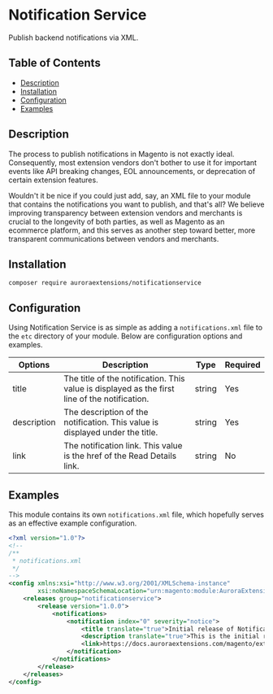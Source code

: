 # Notification Service

Publish backend notifications via XML.

## Table of Contents

+ [Description](#description)
+ [Installation](#installation)
+ [Configuration](#configuration)
+ [Examples](#examples)

## Description

The process to publish notifications in Magento is not exactly ideal. Consequently, most
extension vendors don't bother to use it for important events like API breaking changes,
EOL announcements, or deprecation of certain extension features.

Wouldn't it be nice if you could just add, say, an XML file to your module that contains
the notifications you want to publish, and that's all? We believe improving transparency
between extension vendors and merchants is crucial to the longevity of both parties, as
well as Magento as an ecommerce platform, and this serves as another step toward better,
more transparent communications between vendors and merchants.

## Installation

```
composer require auroraextensions/notificationservice
```

## Configuration

Using Notification Service is as simple as adding a `notifications.xml` file to the `etc`
directory of your module. Below are configuration options and examples.

| Options     | Description                                                                                   | Type   | Required |
|-------------|-----------------------------------------------------------------------------------------------|--------|----------|
| title       | The title of the notification. This value is displayed as the first line of the notification. | string | Yes      |
| description | The description of the notification. This value is displayed under the title.                 | string | Yes      |
| link        | The notification link. This value is the href of the Read Details link.                       | string | No       |

## Examples

This module contains its own `notifications.xml` file, which hopefully serves as an effective example configuration.

```xml
<?xml version="1.0"?>
<!--
/**
 * notifications.xml
 */
-->
<config xmlns:xsi="http://www.w3.org/2001/XMLSchema-instance"
        xsi:noNamespaceSchemaLocation="urn:magento:module:AuroraExtensions_NotificationService/etc/notifications.xsd">
    <releases group="notificationservice">
        <release version="1.0.0">
            <notifications>
                <notification index="0" severity="notice">
                    <title translate="true">Initial release of Notification Service by Aurora Extensions.</title>
                    <description translate="true">This is the initial release of Notification Service by Aurora Extensions.</description>
                    <link>https://docs.auroraextensions.com/magento/extensions/2.x/notificationservice/latest/</link>
                </notification>
            </notifications>
        </release>
    </releases>
</config>

```
